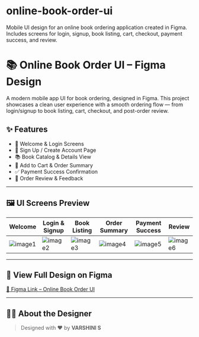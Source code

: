# online-book-order-ui
Mobile UI design for an online book ordering application created in Figma. Includes screens for login, signup, book listing, cart, checkout, payment success, and review.

# 📚 Online Book Order UI – Figma Design

A modern mobile app UI for book ordering, designed in Figma. This project showcases a clean user experience with a smooth ordering flow — from login/signup to book listing, cart, checkout, and post-order review.


## ✨ Features

- 👋 Welcome & Login Screens
- 🔐 Sign Up / Create Account Page
- 📚 Book Catalog & Details View
- 🛒 Add to Cart & Order Summary
- ✅ Payment Success Confirmation
- 🌟 Order Review & Feedback

---

## 🖼️ UI Screens Preview


| Welcome | Login & Signup | Book Listing | Order Summary | Payment Success | Review |
|---------|----------------|--------------|----------------|------------------|--------|
| ![image1](https://github.com/user-attachments/assets/fac164df-2691-4764-b7ca-31a8891d3cc8) | ![image2](https://github.com/user-attachments/assets/55d03d14-2b7c-49db-85e9-c533456ef2a5) | ![image3](https://github.com/user-attachments/assets/91a133a9-89d9-4d9d-ac1d-a9321c1850e6) | ![image4](https://github.com/user-attachments/assets/f6ba8293-a17c-457c-9087-22668d64fc67) | ![image5](https://github.com/user-attachments/assets/823a8055-bfd6-44ff-9753-691aeef298ea) | ![image6](https://github.com/user-attachments/assets/3b7baeac-87b9-4e53-9aff-fdda7b5e3d7f) |

---


## 🔗 View Full Design on Figma

[🎨 Figma Link – Online Book Order UI](https://www.figma.com/design/xDBMbS22LthxC8ecD8Pauo/online-book-order?node-id=0-1&t=O7BlQfBxaXYtpNom-1)

---
## 🙋‍♀️ About the Designer

> Designed with ❤️ by **VARSHINI S**

